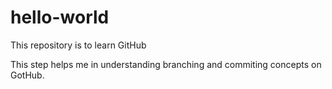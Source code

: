 # hello-world
This repository is to learn GitHub

This step helps me in understanding branching and commiting concepts on GotHub.
